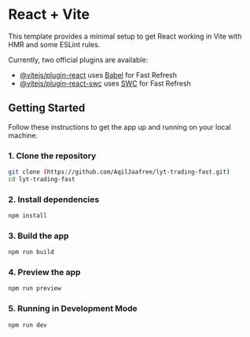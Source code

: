 # React + Vite

This template provides a minimal setup to get React working in Vite with HMR and some ESLint rules.

Currently, two official plugins are available:

- [@vitejs/plugin-react](https://github.com/vitejs/vite-plugin-react/blob/main/packages/plugin-react/README.md) uses [Babel](https://babeljs.io/) for Fast Refresh
- [@vitejs/plugin-react-swc](https://github.com/vitejs/vite-plugin-react-swc) uses [SWC](https://swc.rs/) for Fast Refresh

## Getting Started

Follow these instructions to get the app up and running on your local machine.

### 1. Clone the repository
```bash
git clone (https://github.com/AqilJaafree/lyt-trading-fast.git)
cd lyt-trading-fast
```

### 2. Install dependencies
```bash
npm install
```

### 3. Build the app
```bash
npm run build
```

### 4. Preview the app
```bash
npm run preview
```

### 5. Running in Development Mode
```bash
npm run dev
```
